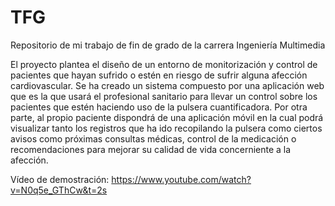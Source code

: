 # TFG
Repositorio de mi trabajo de fin de grado de la carrera Ingeniería Multimedia

El proyecto plantea el diseño de un entorno de monitorización y control de pacientes que 
hayan sufrido o estén en riesgo de sufrir alguna afección cardiovascular. Se ha creado un 
sistema compuesto por una aplicación web que es la que usará el profesional sanitario para 
llevar un control sobre los pacientes que estén haciendo uso de la pulsera cuantificadora. 
Por otra parte, al propio paciente dispondrá de una aplicación móvil en la cual podrá 
visualizar tanto los registros que ha ido recopilando la pulsera como ciertos avisos como 
próximas consultas médicas, control de la medicación o recomendaciones para mejorar su 
calidad de vida concerniente a la afección.

Vídeo de demostración:
https://www.youtube.com/watch?v=N0q5e_GThCw&t=2s

